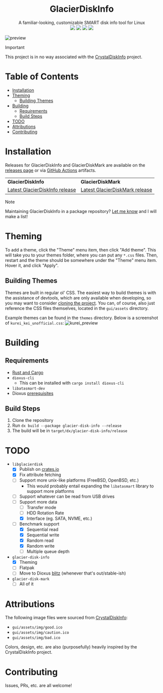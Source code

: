 <div align="center">
  <h1>GlacierDiskInfo</h1>
  <span>A familiar-looking, customizable SMART disk info tool for Linux</span>

  <div align="center">
    <img src="https://img.shields.io/github/actions/workflow/status/SpikeHD/GlacierDiskInfo/build-info.yml?label=GlacierDiskInfo Build" />
    <img src="https://img.shields.io/github/actions/workflow/status/SpikeHD/GlacierDiskInfo/build-mark.yml?label=GlacierDiskMark Build" />
    <img src="https://img.shields.io/github/actions/workflow/status/SpikeHD/GlacierDiskInfo/format.yml?label=code quality" />
    <img src="https://img.shields.io/github/repo-size/SpikeHD/GlacierDiskInfo" />
  </div>
</div>

![preview](https://github.com/user-attachments/assets/18515e3b-7d97-4931-aa45-459afb552040)

> [!IMPORTANT]
> This project is in no way associated with the [CrystalDiskInfo](https://github.com/hiyohiyo/CrystalDiskInfo) project.

# Table of Contents
* [Installation](#installation)
* [Theming](theming)
  * [Building Themes](#building-themes)
* [Building](#building)
  * [Requirements](#requirements)
  * [Build Steps](#build-steps)
* [TODO](#todo)
* [Attributions](#attributions)
* [Contributing](#contributing)

# Installation

Releases for GlacierDiskInfo and GlacierDiskMark are available on the [releases page](https://github.com/SpikeHD/GlacierDiskInfo/releases) or via [GitHub Actions](https://github.com/SpikeHD/GlacierDiskInfo/actions/workflows/build.yml) artifacts.

<div align="center" style="text-align: center;">
<table width="100%">
  <tr>
    <td>
      <b>GlacierDiskInfo</b>
    </td>
    <td>
      <b>GlacierDiskMark</b>
    </td>
  </tr>

  <tr>
    <td>
      <a href="https://github.com/SpikeHD/GlacierDiskInfo/releases/tag/glacierdisk-gui-v0.4.1">
        Latest GlacierDiskInfo release
      </a>
    </td>
    <td>
      <a href="https://github.com/SpikeHD/GlacierDiskInfo/releases/tag/glacier-disk-mark-v0.1.0">
        Latest GlacierDiskMark release
      </a>
    </td>
  </tr>
</table>
</div>

> [!NOTE]
> Maintaining GlacierDiskInfo in a package repository? [Let me know](https://github.com/SpikeHD/GlacierDiskInfo/issues/new) and I will make a list!

# Theming

To add a theme, click the "Theme" menu item, then click "Add theme". This will take you to your themes folder, where you can put any `*.css` files.
Then, restart and the theme should be somewhere under the "Theme" menu item. Hover it, and click "Apply".

## Building Themes

Themes are built in regular ol' CSS. The easiest way to build themes is with the assistance of devtools, which are only available when developing, so you may want to consider [cloning the project](#building).
You can, of course, also just reference the CSS files themselves, located in the `gui/assets` directory.

Example themes can be found in the `themes` directory. Below is a screenshot of `kurei_kei_unofficial.css`:
![kurei_preview](https://github.com/user-attachments/assets/21675890-108a-4a31-a280-d4a2f894053b)

# Building

## Requirements
* [Rust and Cargo](https://www.rust-lang.org/tools/install)
* `dioxus-cli`
  * This can be installed with `cargo install dioxus-cli`
* `libatasmart-dev`
* Dioxus [prerequisites](https://dioxuslabs.com/learn/0.6/getting_started/#linux)

## Build Steps
1. Clone the repository
2. Run `dx build --package glacier-disk-info --release`
3. The build will be in `target/dx/glacier-disk-info/release`

# TODO

- `libglacierdisk`
  - [x] Publish on [crates.io](https://crates.io)
  - [x] Fix attribute fetching
  - [ ] Support more unix-like platforms (FreeBSD, OpenBSD, etc.)
    - This would probably entail expanding the `libatasmart` library to support more platforms
  - [ ] Support whatever can be read from USB drives
  - [ ] Support more data
    - [ ] Transfer mode
    - [ ] HDD Rotation Rate
    - [x] Interface (eg. SATA, NVME, etc.)
  - [ ] Benchmark support
    - [x] Sequential read
    - [x] Sequential write
    - [x] Random read
    - [x] Random write
    - [ ] Multiple queue depth
- `glacier-disk-info`
  - [x] Theming
  - [ ] Flatpak
  - [ ] Move to Dioxus [blitz](https://github.com/DioxusLabs/blitz) (whenever that's out/stable-ish)
- `glacier-disk-mark`
  - [ ] All of it

# Attributions

The following image files were sourced from [CrystalDiskInfo](https://github.com/hiyohiyo/CrystalDiskInfo):
* `gui/assets/img/good.ico`
* `gui/assets/img/caution.ico`
* `gui/assets/img/bad.ico`

Colors, design, etc. are also (purposefully) heavily inspired by the CrystalDiskInfo project.

# Contributing

Issues, PRs, etc. are all welcome!
